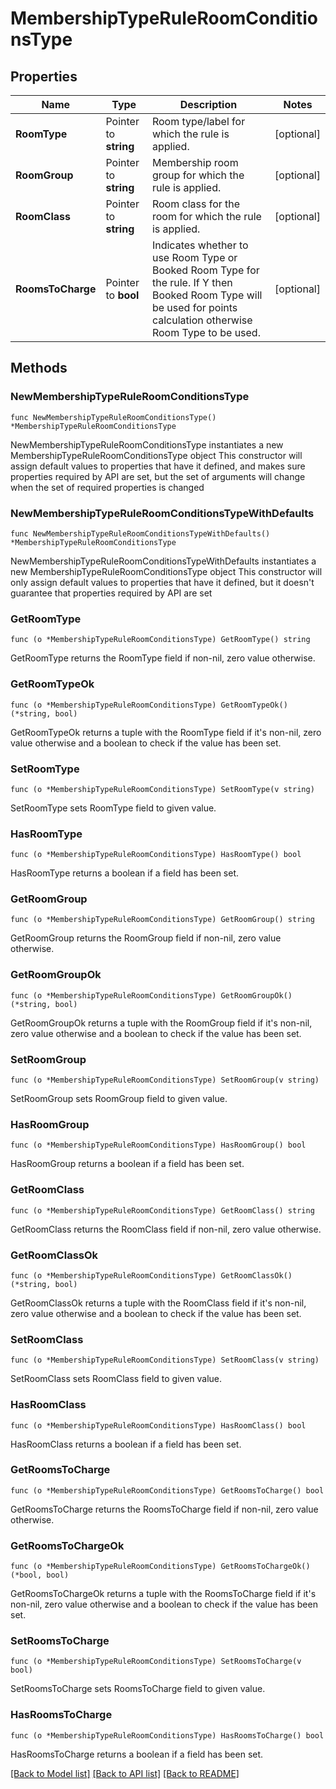 # MembershipTypeRuleRoomConditionsType

## Properties

Name | Type | Description | Notes
------------ | ------------- | ------------- | -------------
**RoomType** | Pointer to **string** | Room type/label for which the rule is applied. | [optional] 
**RoomGroup** | Pointer to **string** | Membership room group for which the rule is applied. | [optional] 
**RoomClass** | Pointer to **string** | Room class for the room for which the rule is applied. | [optional] 
**RoomsToCharge** | Pointer to **bool** | Indicates whether to use Room Type or Booked Room Type for the rule. If Y then Booked Room Type will be used for points calculation otherwise Room Type to be used. | [optional] 

## Methods

### NewMembershipTypeRuleRoomConditionsType

`func NewMembershipTypeRuleRoomConditionsType() *MembershipTypeRuleRoomConditionsType`

NewMembershipTypeRuleRoomConditionsType instantiates a new MembershipTypeRuleRoomConditionsType object
This constructor will assign default values to properties that have it defined,
and makes sure properties required by API are set, but the set of arguments
will change when the set of required properties is changed

### NewMembershipTypeRuleRoomConditionsTypeWithDefaults

`func NewMembershipTypeRuleRoomConditionsTypeWithDefaults() *MembershipTypeRuleRoomConditionsType`

NewMembershipTypeRuleRoomConditionsTypeWithDefaults instantiates a new MembershipTypeRuleRoomConditionsType object
This constructor will only assign default values to properties that have it defined,
but it doesn't guarantee that properties required by API are set

### GetRoomType

`func (o *MembershipTypeRuleRoomConditionsType) GetRoomType() string`

GetRoomType returns the RoomType field if non-nil, zero value otherwise.

### GetRoomTypeOk

`func (o *MembershipTypeRuleRoomConditionsType) GetRoomTypeOk() (*string, bool)`

GetRoomTypeOk returns a tuple with the RoomType field if it's non-nil, zero value otherwise
and a boolean to check if the value has been set.

### SetRoomType

`func (o *MembershipTypeRuleRoomConditionsType) SetRoomType(v string)`

SetRoomType sets RoomType field to given value.

### HasRoomType

`func (o *MembershipTypeRuleRoomConditionsType) HasRoomType() bool`

HasRoomType returns a boolean if a field has been set.

### GetRoomGroup

`func (o *MembershipTypeRuleRoomConditionsType) GetRoomGroup() string`

GetRoomGroup returns the RoomGroup field if non-nil, zero value otherwise.

### GetRoomGroupOk

`func (o *MembershipTypeRuleRoomConditionsType) GetRoomGroupOk() (*string, bool)`

GetRoomGroupOk returns a tuple with the RoomGroup field if it's non-nil, zero value otherwise
and a boolean to check if the value has been set.

### SetRoomGroup

`func (o *MembershipTypeRuleRoomConditionsType) SetRoomGroup(v string)`

SetRoomGroup sets RoomGroup field to given value.

### HasRoomGroup

`func (o *MembershipTypeRuleRoomConditionsType) HasRoomGroup() bool`

HasRoomGroup returns a boolean if a field has been set.

### GetRoomClass

`func (o *MembershipTypeRuleRoomConditionsType) GetRoomClass() string`

GetRoomClass returns the RoomClass field if non-nil, zero value otherwise.

### GetRoomClassOk

`func (o *MembershipTypeRuleRoomConditionsType) GetRoomClassOk() (*string, bool)`

GetRoomClassOk returns a tuple with the RoomClass field if it's non-nil, zero value otherwise
and a boolean to check if the value has been set.

### SetRoomClass

`func (o *MembershipTypeRuleRoomConditionsType) SetRoomClass(v string)`

SetRoomClass sets RoomClass field to given value.

### HasRoomClass

`func (o *MembershipTypeRuleRoomConditionsType) HasRoomClass() bool`

HasRoomClass returns a boolean if a field has been set.

### GetRoomsToCharge

`func (o *MembershipTypeRuleRoomConditionsType) GetRoomsToCharge() bool`

GetRoomsToCharge returns the RoomsToCharge field if non-nil, zero value otherwise.

### GetRoomsToChargeOk

`func (o *MembershipTypeRuleRoomConditionsType) GetRoomsToChargeOk() (*bool, bool)`

GetRoomsToChargeOk returns a tuple with the RoomsToCharge field if it's non-nil, zero value otherwise
and a boolean to check if the value has been set.

### SetRoomsToCharge

`func (o *MembershipTypeRuleRoomConditionsType) SetRoomsToCharge(v bool)`

SetRoomsToCharge sets RoomsToCharge field to given value.

### HasRoomsToCharge

`func (o *MembershipTypeRuleRoomConditionsType) HasRoomsToCharge() bool`

HasRoomsToCharge returns a boolean if a field has been set.


[[Back to Model list]](../README.md#documentation-for-models) [[Back to API list]](../README.md#documentation-for-api-endpoints) [[Back to README]](../README.md)


